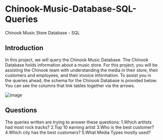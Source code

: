 # Chinook-Music-Database-SQL-Queries
Chinook Music Store Database  - SQL

## Introduction
In this project, we will query the Chinook Music Database. The Chinook Database holds information about
a music store. For this project, you will be assisting the Chinook team with understanding the media
in their store, their customers and employees, and their invoice information. To assist you in the
queries ahead, the schema for the Chinook Database is provided below. You can see the columns
that link tables together via the arrows.

![image](https://user-images.githubusercontent.com/82735161/168489669-1cd498f5-f4df-40b5-81be-b70fb7416362.png)

## Questions
The queries written are trying to answer these questions:
1.Which artitsts had most rock tracks?
2.Top 10 earning artist
3.Who is the best customer?
4.Which city has the best customers?
5.What Media Types mostly used?
